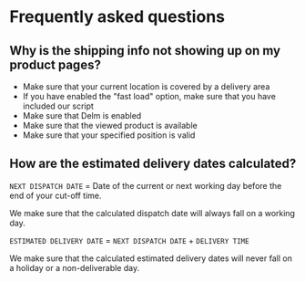 # Frequently asked questions

## Why is the shipping info not showing up on my product pages?

- Make sure that your current location is covered by a delivery area
- If you have enabled the "fast load" option, make sure that you have included our script
- Make sure that Delm is enabled
- Make sure that the viewed product is available
- Make sure that your specified position is valid

## How are the estimated delivery dates calculated?

`NEXT DISPATCH DATE` = Date of the current or next working day before the end of your cut-off time.

We make sure that the calculated dispatch date will always fall on a working day.

`ESTIMATED DELIVERY DATE` = `NEXT DISPATCH DATE` + `DELIVERY TIME`

We make sure that the calculated estimated delivery dates will never fall on a holiday or a non-deliverable day.
